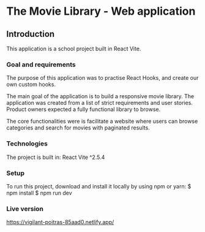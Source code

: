 # The Movie Library - Web application

## Introduction

This application is a school project built in React Vite.

### Goal and requirements

The purpose of this application was to practise React Hooks, and create our own custom hooks.

The main goal of the application is to build a responsive movie library. The application was created from a list of strict requirements and user stories. Product owners expected a fully functional library to browse.

The core functionalities were is facilitate a website where users can browse categories and search for movies with paginated results.

### Technologies

The project is built in:
React Vite ^2.5.4

### Setup

To run this project, download and install it locally by using npm or yarn:
$ npm install
$ npm run dev

### Live version

https://vigilant-poitras-85aad0.netlify.app/
